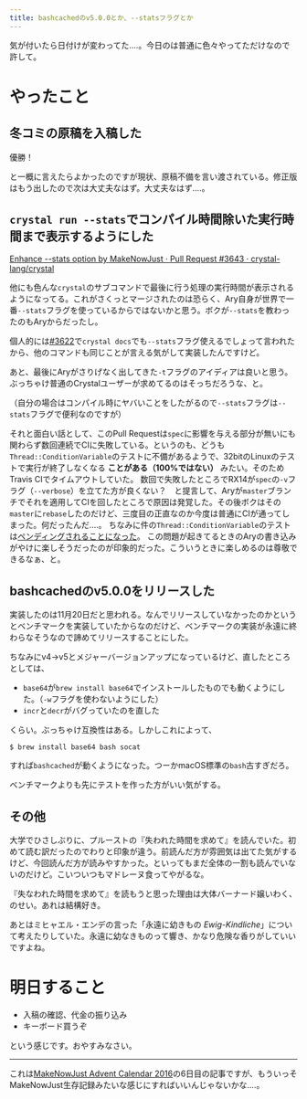 ```yaml
---
title: bashcachedのv5.0.0とか、--statsフラグとか
---
```


<script async src="//cdn.embedly.com/widgets/platform.js"></script>

気が付いたら日付けが変わってた‥‥。今日のは普通に色々やってただけなので許して。

# やったこと

## 冬コミの原稿を入稿した

優勝！

と一概に言えたらよかったのですが現状、原稿不備を言い渡されている。修正版はもう出したので次は大丈夫なはず。大丈夫なはず‥‥。

## `crystal run --stats`でコンパイル時間除いた実行時間まで表示するようにした

<a class="embedly-card" data-card-width="100%" data-card-controls="0" href="https://github.com/crystal-lang/crystal/pull/3643">Enhance --stats option by MakeNowJust · Pull Request #3643 · crystal-lang/crystal</a>

他にも色んな`crystal`のサブコマンドで最後に行う処理の実行時間が表示されるようになってる。これがさくっとマージされたのは恐らく、Ary自身が世界で一番`--stats`フラグを使っているからではないかと思う。ボクが`--stats`を教わったのもAryからだったし。

個人的には[#3622](https://github.com/crystal-lang/crystal/pull/3622)で`crystal docs`でも`--stats`フラグ使えるでしょって言われたから、他のコマンドも同じことが言える気がして実装したんですけど。

あと、最後にAryがさりげなく出してきた`-t`フラグのアイディアは良いと思う。ぶっちゃけ普通のCrystalユーザーが求めてるのはそっちだろうな、と。

（自分の場合はコンパイル時にヤバいことをしたがるので`--stats`フラグは`--stats`フラグで便利なのですが）

それと面白い話として、このPull Requestは`spec`に影響を与える部分が無いにも関わらず数回連続でCIに失敗している。というのも、どうも`Thread::ConditionVariable`のテストに不備があるようで、32bitのLinuxのテストで実行が終了しなくなる **ことがある（100%ではない）** みたい。そのためTravis CIでタイムアウトしていた。
数回で失敗したところでRX14が`spec`の`-v`フラグ（`--verbose`）を立てた方が良くない？　と提言して、Aryが`master`ブランチでそれを適用してCIを回したところで原因は発覚した。その後ボクはその`master`に`rebase`したのだけど、三度目の正直なのか今度は普通にCIが通ってしまった。何だったんだ‥‥。
ちなみに件の`Thread::ConditionVariable`のテストは[ペンディングされることになった](https://github.com/crystal-lang/crystal/commit/2e9c9b50c95b0f906d179aeebd14f2319f527730)。
この問題が起きてるときのAryの書き込みがやけに楽しそうだったのが印象的だった。こういうときに楽しめるのは尊敬できるなぁ、と。

## bashcachedのv5.0.0をリリースした

実装したのは11月20日だと思われる。なんでリリースしていなかったのかというとベンチマークを実装していたからなのだけど、ベンチマークの実装が永遠に終わらなそうなので諦めてリリースすることにした。

ちなみにv4→v5とメジャーバージョンアップになっているけど、直したところとしては、

  - `base64`が`brew install base64`でインストールしたものでも動くようにした。（`-w`フラグを使わないようにした）
  - `incr`と`decr`がバグっていたのを直した

くらい。ぶっちゃけ互換性はある。しかしこれによって、

```console
$ brew install base64 bash socat
```

すれば`bashcached`が動くようになった。つーかmacOS標準の`bash`古すぎだろ。

ベンチマークよりも先にテストを作った方がいい気がする。

## その他

大学でひさしぶりに、プルーストの『失われた時間を求めて』を読んでいた。初めて読む訳だったのでわりと印象が違う。前読んだ方が雰囲気は出てた気がするけど、今回読んだ方が読みやすかった。といってもまだ全体の一割も読んでいないのだけど。こいついつもマドレーヌ食ってやがるな。

『失なわれた時間を求めて』を読もうと思った理由は大体バーナード嬢いわく、のせい。あれは結構好き。

あとはミヒャエル・エンデの言った「永遠に幼きもの *Ewig-Kindliche*」について考えたりしていた。永遠に幼なきものって響き、かなり危険な香りがしていいですよね。

# 明日すること

  - 入稿の確認、代金の振り込み
  - キーボード買うぞ

という感じです。おやすみなさい。

- - -

これは[MakeNowJust Advent Calendar 2016](http://www.adventar.org/calendars/1906)の6日目の記事ですが、もういっそMakeNowJust生存記録みたいな感じにすればいいんじゃないかな‥‥。
